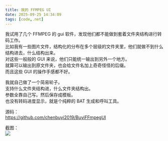 ```yaml
---
title: 我的 FFMPEG UI
date: 2025-09-25 14:34:09
tags: [code,.net]
---
```

我试用了几个 FFMPEG 的 gui 软件，发现他们都不能做到套着文件夹结构进行转码工作。   
比如我有一些图片文件，结构化的分布在多个层级的文件夹里，他们就做不到什么结构进去，什么结构出来。   
对这些一般般的 GUI 来说，他们只能统一输出到另外一个地方。  
就算可以输出到原文件夹，也会给文件名加上奇奇怪怪的后缀。   
而且这些 GUI 的操作手感都不好。   

我就自己做了一个简易轮子。   
支持什么文件夹结构进，什么文件夹结构出。   
参数全靠自己写。然后保存成模板。    
也没有转码进度显示，就是个纯粹的 BAT 生成和呼叫工具。   

源码：  
https://github.com/chenbuyi2019/BuyiFFmpegUI   


截图：   
![](/image/ffmpegui.webp)   


